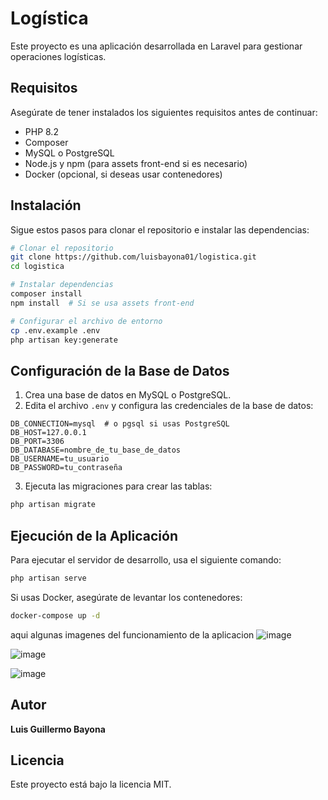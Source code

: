 # Logística

Este proyecto es una aplicación desarrollada en Laravel para gestionar operaciones logísticas.

## Requisitos

Asegúrate de tener instalados los siguientes requisitos antes de continuar:
- PHP 8.2
- Composer
- MySQL o PostgreSQL
- Node.js y npm (para assets front-end si es necesario)
- Docker (opcional, si deseas usar contenedores)

## Instalación

Sigue estos pasos para clonar el repositorio e instalar las dependencias:

```bash
# Clonar el repositorio
git clone https://github.com/luisbayona01/logistica.git
cd logistica

# Instalar dependencias
composer install
npm install  # Si se usa assets front-end

# Configurar el archivo de entorno
cp .env.example .env
php artisan key:generate
```

## Configuración de la Base de Datos

1. Crea una base de datos en MySQL o PostgreSQL.
2. Edita el archivo `.env` y configura las credenciales de la base de datos:

```env
DB_CONNECTION=mysql  # o pgsql si usas PostgreSQL
DB_HOST=127.0.0.1
DB_PORT=3306
DB_DATABASE=nombre_de_tu_base_de_datos
DB_USERNAME=tu_usuario
DB_PASSWORD=tu_contraseña
```

3. Ejecuta las migraciones para crear las tablas:

```bash
php artisan migrate
```

## Ejecución de la Aplicación

Para ejecutar el servidor de desarrollo, usa el siguiente comando:

```bash
php artisan serve
```

Si usas Docker, asegúrate de levantar los contenedores:

```bash
docker-compose up -d
```

aqui algunas    imagenes del  funcionamiento de la aplicacion 
![image](https://github.com/user-attachments/assets/a8411706-4ce2-4115-af37-6a08f5f247af)

![image](https://github.com/user-attachments/assets/05757982-adb3-4398-bd79-55ba1c55038a)

![image](https://github.com/user-attachments/assets/d28fe399-bb57-48da-a637-0717e3f86a39)

## Autor

**Luis Guillermo Bayona**

## Licencia

Este proyecto está bajo la licencia MIT.
